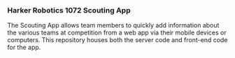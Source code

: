 ### Harker Robotics 1072 Scouting App
The Scouting App allows team members to quickly add information about the various teams at competition from a web app via their mobile devices or computers. This repository houses both the server code and front-end code for the app.